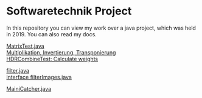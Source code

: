 # Softwaretechnik Project

In this repository you can view my work over a java project, which was held in 2019. You can also read my docs.

[MatrixTest.java](https://github.com/gil612/Softwaretechnik_2019/blob/main/Softwaretechnik_KIT/src/test/java/org/iMage/HDrize/matrix/MatrixTest.java)<br>
[Multiplikation, Invertierung, Transponierung](https://github.com/gil612/Softwaretechnik_2019/blob/main/Softwaretechnik_KIT/src/test/java/org/iMage/HDrize/matrix/MatrixCalculatorTest.java)<br>
[HDRCombineTest: Calculate weights](https://github.com/gil612/Softwaretechnik_2019/blob/main/Softwaretechnik_KIT/src/test/java/org/iMage/HDrize/HDRCombineTest.java)<br>

[filter.java](https://github.com/gil612/Softwaretechnik_2019/blob/main/Softwaretechnik_KIT/src/main/java/org/iMage/filter/filter.java)<br>
[interface filterImages.java](https://github.com/gil612/Softwaretechnik_2019/blob/main/Softwaretechnik_KIT/src/main/java/org/iMage/filter/filterImages.java)<br>



[MainiCatcher.java](https://github.com/gil612/Softwaretechnik_2019/blob/main/Softwaretechnik_KIT/src/main/java/org/iMage/iCatcher/MainiCatcher.java)
